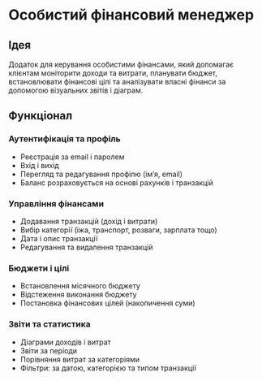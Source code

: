 # Особистий фінансовий менеджер

## Ідея
Додаток для керування особистими фінансами, який допомагає клієнтам моніторити доходи та витрати, планувати бюджет, встановлювати фінансові цілі та аналізувати власні фінанси за допомогою візуальних звітів і діаграм. 

## Функціонал

### Аутентифікація та профіль  
- Реєстрація за email і паролем  
- Вхід і вихід 
- Перегляд та редагування профілю (ім’я, email)  
- Баланс розраховується на основі рахунків і транзакцій 
 
### Управління фінансами  
- Додавання транзакцій (дохід і витрати)  
- Вибір категорії (їжа, транспорт, розваги, зарплата тощо)  
- Дата і опис транзакції  
- Редагування та видалення транзакцій  

### Бюджети і цілі  
- Встановлення місячного бюджету  
- Відстеження виконання бюджету  
- Постановка фінансових цілей (накопичення суми)  

### Звіти та статистика  
- Діаграми доходів і витрат  
- Звіти за періоди  
- Порівняння витрат за категоріями  
- Фільтри: за датою, категорією та типом транзакції  